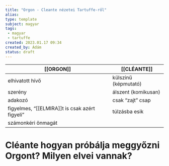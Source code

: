 ```yaml
---
title: "Orgon - Cleante nézetei Tartuffe-ről"
alias: 
type: template
subject: magyar
tags:
 - magyar
 - tartuffe
created: 2023.01.17 09:34
created_by: Ádám
status: draft
---
```

| [[ORGON]]                                        | [[CLÉANTE]]              |
| -------------------------------------------- | -------------------- |
| elhivatott hívő                              | külszinű (képmutató) |
| szerény                                      | álszent (komikusan)  |
| adakozó                                      | csak “zajt” csap     |
| figyelmes, “[[ELMIRA]]t is csak azért figyeli” | túlzásba esik        |
| számonkéri önmagát                           |                      |

# Cléante hogyan próbálja meggyőzni Orgont? Milyen elvei vannak?
